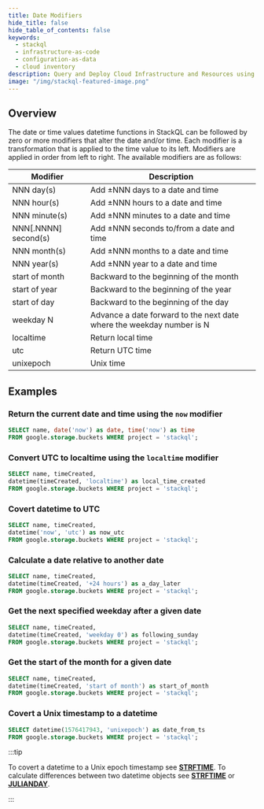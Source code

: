 ```yaml
---
title: Date Modifiers
hide_title: false
hide_table_of_contents: false
keywords:
  - stackql
  - infrastructure-as-code
  - configuration-as-data
  - cloud inventory
description: Query and Deploy Cloud Infrastructure and Resources using SQL
image: "/img/stackql-featured-image.png"
---
```


## Overview

The date or time values datetime functions in StackQL can be followed by zero or more modifiers that alter the date and/or time. Each modifier is a transformation that is applied to the time value to its left. Modifiers are applied in order from left to right. The available modifiers are as follows:

| Modifier             | Description                                                           |
|----------------------|-----------------------------------------------------------------------|
| NNN day(s)           | Add ±NNN days to a date and time                                      |
| NNN hour(s)          | Add ±NNN hours to a date and time                                     |
| NNN minute(s)        | Add ±NNN minutes to a date and time                                   |
| NNN[.NNNN] second(s) | Add ±NNN seconds to/from a date and time                              |
| NNN month(s)         | Add ±NNN months to a date and time                                    |
| NNN year(s)          | Add ±NNN year to a date and time                                      |
| start of month       | Backward to the beginning of the month                                |
| start of year        | Backward to the beginning of the year                                 |
| start of day         | Backward to the beginning of the day                                  |
| weekday N            | Advance a date forward to the next date where the weekday number is N |
| localtime            | Return local time                                                     |
| utc                  | Return UTC time                                                       |
| unixepoch            | Unix time                                                             |

## Examples

### Return the current date and time using the `now` modifier

```sql
SELECT name, date('now') as date, time('now') as time
FROM google.storage.buckets WHERE project = 'stackql';
```

### Convert UTC to localtime using the `localtime` modifier

```sql
SELECT name, timeCreated,
datetime(timeCreated, 'localtime') as local_time_created
FROM google.storage.buckets WHERE project = 'stackql';
```

### Covert datetime to UTC

```sql
SELECT name, timeCreated,
datetime('now', 'utc') as now_utc
FROM google.storage.buckets WHERE project = 'stackql';
```

### Calculate a date relative to another date

```sql
SELECT name, timeCreated,
datetime(timeCreated, '+24 hours') as a_day_later
FROM google.storage.buckets WHERE project = 'stackql';
```

### Get the next specified weekday after a given date

```sql
SELECT name, timeCreated,
datetime(timeCreated, 'weekday 0') as following_sunday
FROM google.storage.buckets WHERE project = 'stackql';
```

### Get the start of the month for a given date

```sql
SELECT name, timeCreated,
datetime(timeCreated, 'start of month') as start_of_month
FROM google.storage.buckets WHERE project = 'stackql';
```

### Covert a Unix timestamp to a datetime

```sql
SELECT datetime(1576417943, 'unixepoch') as date_from_ts
FROM google.storage.buckets WHERE project = 'stackql';
```

:::tip 

To covert a datetime to a Unix epoch timestamp see [**STRFTIME**](/docs/language-spec/functions/datetime/strftime).  To calculate differences between two datetime objects see [**STRFTIME**](/docs/language-spec/functions/datetime/strftime) or [**JULIANDAY**](/docs/language-spec/functions/datetime/julianday).

:::
